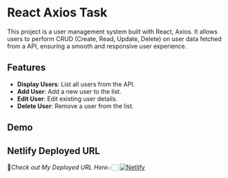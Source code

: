 # React Axios Task

This project is a user management system built with React, Axios. It allows users to perform CRUD (Create, Read, Update, Delete) on user data fetched from a API, ensuring a smooth and responsive user experience.

## Features

- **Display Users**: List all users from the API.
- **Add User**: Add a new user to the list.
- **Edit User**: Edit existing user details.
- **Delete User**: Remove a user from the list.

## Demo

## Netlify Deployed URL

🔸*Check out My Deployed URL Here*👉🏻 [![Netlify](https://img.shields.io/badge/netlify-%23000000.svg?style=for-the-badge&logo=netlify&logoColor=#00C7B7)](https://react-axios-61.netlify.app/)
